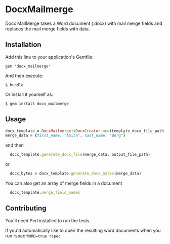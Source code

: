 # DocxMailmerge

Docx MailMerge takes a Word document (.docx) with mail merge fields and replaces the mail merge fields with data.

## Installation

Add this line to your application's Gemfile:

    gem 'docx_mailmerge'

And then execute:

    $ bundle

Or install it yourself as:

    $ gem install docx_mailmerge

## Usage
```ruby
docx_template = DocxMailmerge::DocxCreator.new(template_docx_file_path)
merge_data = {first_name: "Anita", last_name: "Borg"}
```
and then
```ruby
  docx_template.generate_docx_file(merge_data, output_file_path)
```
or

```ruby
  docx_bytes = docx_template.generate_docx_bytes(merge_data)
```

You can also get an array of merge fields in a document
```ruby
  docx_template.merge_field_names
```


## Contributing

You'll need Perl installed to run the tests.

If you'd automatically like to open the resulting word documents when you run rspec `WORD=true rspec`



